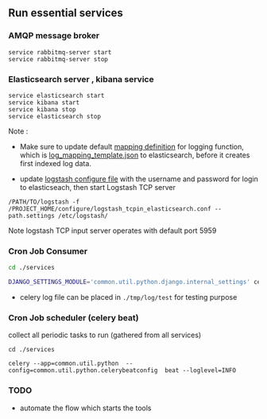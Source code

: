 ## Run essential services
### AMQP message broker
```
service rabbitmq-server start
service rabbitmq-server stop
```

### Elasticsearch server , kibana service
```
service elasticsearch start
service kibana start
service kibana stop
service elasticsearch stop
```
Note :
* Make sure to update default [mapping definition](https://github.com/metalalive/EnvToolSetupJunkBox/blob/master/elasticsearch/5.6/basic_usage_cheatsheet.md#mapping) for logging function, which is [log_mapping_template.json](./configure/log_mapping_template.json) to elasticsearch, before it creates first indexed log data.


* update [logstash configure file](./configure/logstash_tcpin_elasticsearch.conf) with the username and password for login to elasticseach, then start Logstash TCP server
```
/PATH/TO/logstash -f  /PROJECT_HOME/configure/logstash_tcpin_elasticsearch.conf --path.settings /etc/logstash/
```
Note logstash TCP input server operates with default port 5959


### Cron Job Consumer
```bash
cd ./services

DJANGO_SETTINGS_MODULE='common.util.python.django.internal_settings' celery --app=common.util.python --config=common.util.python.celeryconfig   worker --loglevel=INFO -n common@%h  --concurrency=2 --logfile=./tmp/log/dev/common_celery.log  -E  -Q mailing,periodic_default
```

- celery log file can be placed in `./tmp/log/test` for testing purpose

### Cron Job scheduler (celery beat)
collect all periodic tasks to run (gathered from all services)
```
cd ./services

celery --app=common.util.python  --config=common.util.python.celerybeatconfig  beat --loglevel=INFO
```

### TODO
- automate the flow which starts the tools

